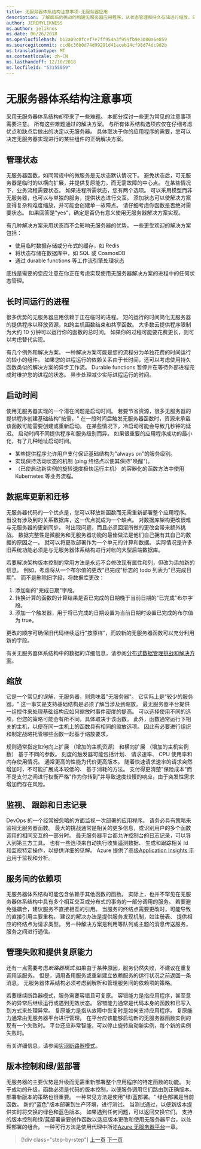 ```yaml
---
title: 无服务器体系结构注意事项-无服务器应用
description: 了解面临的挑战的构建无服务器应用程序，从状态管理和持久存储进行缩放，日志记录、 跟踪和诊断。
author: JEREMYLIKNESS
ms.author: jeliknes
ms.date: 06/26/2018
ms.openlocfilehash: b12a09c0fcef7e7ff954a3f959fb9e3080a6e859
ms.sourcegitcommit: ccd8c36b0d74d99291d41aceb14cf98d74dc9d2b
ms.translationtype: MT
ms.contentlocale: zh-CN
ms.lasthandoff: 12/10/2018
ms.locfileid: "53155059"
---
```

# <a name="serverless-architecture-considerations"></a>无服务器体系结构注意事项

采用无服务器体系结构却带来了一些难题。 本部分探讨一些更为常见的注意事项需要注意。 所有这些难题通过的解决方案。 与所有体系结构选项应仅在仔细考虑优点和缺点后做出的决定以无服务器。 具体取决于你的应用程序的需要，您可以决定无服务器实现进行的某些组件的正确解决方案。

## <a name="managing-state"></a>管理状态

无服务器函数，如同常规中的微服务是无状态默认情况下。 避免状态后，可无服务器是临时的以横向扩展，并提供复原能力，而无需故障的中心点。 在某些情况下，业务流程需要状态。 如果进程所需状态，您有两个选项。 可以采用模型而非无服务器，也可以与单独的服务，提供状态进行交互。 添加状态可以使解决方案变得复杂和难度缩放，并可能会创建单一故障点。 请仔细考虑你函数是否绝对需要状态。 如果回答是"yes"，确定是否仍有意义使用无服务器解决方案实现。

有几种解决方案采用状态而不会影响无服务器的优势。 一些更受欢迎的解决方案包括：

* 使用临时数据存储或分布式的缓存，如 Redis
* 将状态存储在数据库中，如 SQL 或 CosmosDB
* 通过 durable functions 等工作流引擎处理状态

底线是需要的您应注意在你正在考虑实现使用无服务器解决方案的进程中的任何状态管理。

## <a name="long-running-processes"></a>长时间运行的进程

很多优势的无服务器应用依赖于正在临时的进程。 短的运行的时间简化无服务器的提供程序以释放资源，如跨主机函数结束和共享函数。 大多数云提供程序限制为大约 10 分钟可以运行你的函数的总时间。 如果你的过程可能要花费更长，则可以考虑替代实现。

有几个例外和解决方案。 一种解决方案可能是您的流程分为单独花费的时间运行的较小的组件。 如果您的进程运行的依赖关系由于长时间，还可以考虑使用持久函数类似的解决方案的异步工作流。 Durable functions 暂停并在等待外部进程完成时维护您的进程的状态。 异步处理减少实际进程运行的时间。

## <a name="startup-time"></a>启动时间

使用无服务器实现的一个潜在问题是启动时间。 若要节省资源，很多无服务器的提供程序创建基础结构"按需。" 在一段时间后触发无服务器函数时，资源来承载该函数可能需要创建或重新启动。 在某些情况下，冷启动可能会导致几秒钟的延迟。 启动时间不同提供程序和服务级别而异。 如果很重要的应用程序成功的最小化，有了几种地址启动时间。

* 某些提供程序允许用户支付保证基础结构为"always on"的服务级别。
* 实现保持活动状态的机制 (ping 终结点以使其保持"唤醒")。
* （已使启动新实例的旋转速度极快运行主机） 的容器化的函数方法中使用 Kubernetes 等业务流程。

## <a name="database-updates-and-migrations"></a>数据库更新和迁移

无服务器代码的一个优点是，您可以释放新函数而无需重新部署整个应用程序。 当没有涉及到的关系数据库，这一优点就成为一个缺点。 对数据库架构更改很难与无服务器的更新同步。 时出现问题，而且必须回滚所做的更改会带来额外挑战。 数据完整性是微服务和无服务器功能的最佳做法是他们自己拥有其自己的数据的原因之一。 就可以将更改部署作为一个单元的计算和数据。 实际情况是许多旧系统功能必须是与无服务器体系结构进行对帐的大型后端数据库。

若要解决架构版本控制的常用方法是永远不会修改现有属性和列，但改为添加新的信息。 例如，考虑将从一个布尔值的更改"已完成"标志的 todo 列表为"已完成日期"。 而不是删除旧字段，将数据库更改：

1. 添加新的"完成日期"字段。
1. 转换计算的函数的计算结果是否已完成的日期晚于当前日期的"已完成"布尔字段。
1. 添加一个触发器，用于将已完成的日期设置为当前日期时设置已完成的布尔值为 true。

更改的顺序可确保旧代码继续运行"按原样"，而较新的无服务器函数可以充分利用新的字段。

有关无服务器体系结构中的数据的详细信息，请参阅[分布式数据管理挑战和解决方案](../microservices-architecture/architect-microservice-container-applications/distributed-data-management.md)。

## <a name="scaling"></a>缩放

它是一个常见的误解，无服务器，则意味着"无服务器"。 它实际上是"较少的服务器。" 这一事实是支持基础结构是必须了解当涉及到缩放。 最无服务器平台提供一组控件来处理基础结构应如何缩放时事件密度的提高。 可以选择使用不同的选项，但您的策略可能会有所不同，具体取决于该函数。 此外，函数通常运行下相关的主机，以便在同一主机上的函数具有相同的缩放选项。 因此有必要进行组织和制定战略托管哪些函数一起基于缩放要求。

规则通常指定如何向上扩展 （增加的主机资源） 和横向扩展 （增加的主机实例数） 基于不同的参数。 刻度的触发器可能包括计划、 请求速率、 CPU 使用率和内存使用情况。 通常更高的性能为代价更高版本。 随着快速请求速率的请求突然增加时，不可能扩展成本较低的、 基于消耗的方法。 支付得更清楚"保险成本"而不是支付之间进行权衡严格"作为你转到"并导致速度较慢的响应，由于突发性需求增加而存在风险。

## <a name="monitoring-tracing-and-logging"></a>监视、 跟踪和日志记录

DevOps 的一个经常被忽略的方面监视一次部署的应用程序。 请务必具有策略来监视无服务器函数。 最大的挑战通常是相关的更多信息，或识别用户的多个函数调用的相同交互的一部分时。 最无服务器平台都允许控制台的日志记录，可以导入到第三方工具。 也有一些选项来自动执行收集遥测数据、 生成和跟踪相关 Id 和监视特定操作，以提供详细的见解。 Azure 提供了高级[Application Insights 平台](https://docs.microsoft.com/azure/azure-functions/functions-monitoring)用于监视和分析。

## <a name="inter-service-dependencies"></a>服务间的依赖项

无服务器体系结构可能包含依赖于其他函数的函数。 实际上，也并不罕见在无服务器体系结构中具有多个相互交互或分布式的事务的一部分调用的服务。 若要避免强耦合，建议服务不直接相互的引用。 当服务的终结点需要更改时，可能导致的直接引用主要重构。 建议的解决办法是提供服务发现机制，如注册表、 提供相应的终结点为请求类型。 另一种解决方案是利用等队列或主题的消息传送服务，服务之间进行通信。

## <a name="managing-failure-and-providing-resiliency"></a>管理失败和提供复原能力

还有一点需要考虑*断路器模式*:如果由于某种原因，服务仍然失败，不建议在重复调用该服务。 但是，调用备用服务或重新建立依赖服务的运行状况之前返回一条消息。 无服务器体系结构必须考虑到解析和管理服务间的依赖项的策略。

若要继续断路器模式，服务需要容错且可复原。 容错能力是指应用程序，甚至意外的异常后继续运行或遇到无效状态。 容错能力通常是代码本身的函数和已写入到方式来处理异常。 复原能力是指从故障中恢复时是如何支持应用程序。 复原能力通常由无服务器平台进行管理。 在平台应该能够启动新的无服务器函数实例的现有一个失败时。 平台还应非常智能，可以停止旋转启动新实例，每个新的实例失败时。

有关详细信息，请参阅[实现断路器模式](../microservices-architecture/implement-resilient-applications/implement-circuit-breaker-pattern.md)。

## <a name="versioning-and-greenblue-deployments"></a>版本控制和绿/蓝部署

无服务器的主要优势是升级而无需重新部署整个应用程序的特定函数的功能。 对于成功的升级，函数必须是代码的版本控制，以便服务调用它们路由到正确版本。 部署新版本的策略也很重要。 一种常见方法是使用"绿/蓝部署。" 绿色部署是当前函数。 新的"蓝色"版本部署到生产环境，进行测试。 当测试通过，以便新版本提供实时将交换的绿色和蓝色版本。 如果遇到任何问题，可以返回交换它们。 支持的版本控制和绿/蓝部署需要创作函数以适应版本更改和使用无服务器平台，以处理部署的组合。 一种可行方法是使用代理中所述[Azure 无服务器平台](azure-functions.md#proxies)一章。

>[!div class="step-by-step"]
>[上一页](serverless-architecture.md)
>[下一页](serverless-design-examples.md)